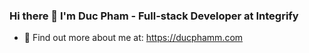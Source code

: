 ### Hi there 👋 I'm Duc Pham - Full-stack Developer at Integrify
- 👀  Find out more about me at: https://ducphamm.com
